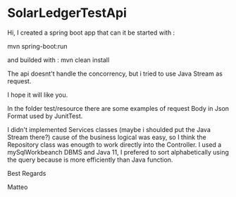 # SolarLedgerTestApi

Hi,
I created a spring boot app that can it be started with : 

mvn spring-boot:run

and builded with :
mvn clean install

The api doesnt't handle the concorrency, but i tried to use Java Stream as request.

I hope it will like you.

In the folder test/resource there are some examples of request Body in Json Format used by JunitTest.

I didn't implemented Services classes (maybe i shoulded put the Java Stream there?) cause of the business logical was easy,
so I think the Repository class was enougth to work directly into the Controller.
I used a mySqlWorkbeanch DBMS and Java 11, I prefered to sort alphabetically using the query because is more efficiently than Java function.

Best Regards

Matteo